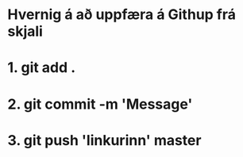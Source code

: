 # Hvernig á að uppfæra á Githup frá skjali
# 1. git add .
# 2. git commit -m 'Message'
# 3. git push 'linkurinn' master
